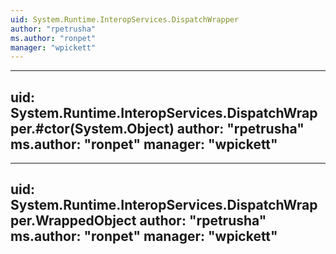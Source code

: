 ```yaml
---
uid: System.Runtime.InteropServices.DispatchWrapper
author: "rpetrusha"
ms.author: "ronpet"
manager: "wpickett"
---
```


---
uid: System.Runtime.InteropServices.DispatchWrapper.#ctor(System.Object)
author: "rpetrusha"
ms.author: "ronpet"
manager: "wpickett"
---

---
uid: System.Runtime.InteropServices.DispatchWrapper.WrappedObject
author: "rpetrusha"
ms.author: "ronpet"
manager: "wpickett"
---
